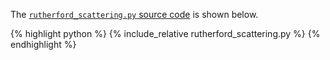 The [`rutherford_scattering.py` source code](rutherford_scattering.py) is shown below.
<p></p>

{% highlight python %}
{% include_relative rutherford_scattering.py %}
{% endhighlight %}
